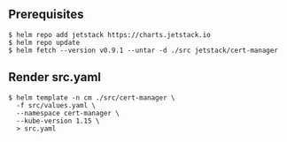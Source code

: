 ## Prerequisites

```console
$ helm repo add jetstack https://charts.jetstack.io
$ helm repo update
$ helm fetch --version v0.9.1 --untar -d ./src jetstack/cert-manager
```

## Render src.yaml

```console
$ helm template -n cm ./src/cert-manager \
  -f src/values.yaml \
  --namespace cert-manager \
  --kube-version 1.15 \
  > src.yaml
```
